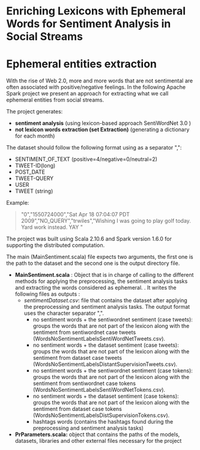 # Enriching Lexicons with Ephemeral Words for Sentiment Analysis in Social Streams
# Ephemeral entities extraction

With the rise of Web 2.0,  more and more words that are not sentimental are often
associated with positive/negative feelings. In the following Apache Spark project we present an approach 
for extracting what we call ephemeral entities from social streams.

The project generates: 
- **sentiment analysis** (using lexicon-based approach SentiWordNet 3.0 )
- **not lexicon words extraction (set Extraction)** (generating a dictionary for each month)

The dataset should follow the following format using as a separator ",":
- SENTIMENT_OF_TEXT (positive=4/negative=0/neutral=2)
- TWEET-ID(long)
- POST_DATE
- TWEET-QUERY
- USER 
- TWEET (string)

Example:
> "0","1550724000","Sat Apr 18 07:04:07 PDT 2009","NO_QUERY","trwiles","Wishing I was going to play golf today. Yard work instead. YAY "

The project was built using Scala 2.10.6 and Spark version 1.6.0 for 
supporting the distributed computation. 

The main (MainSentiment.scala) file expects two arguments, the first one is the path to the dataset and the second one is the output directory file.

- **MainSentiment.scala** : Object that is in charge of calling to the different methods for applying the preprocessing, the sentiment analysis tasks and extracting the words considered as ephemeral.
. 
It writes the following files as outputs :
    * *sentimentDataset.csv*: file that contains the dataset after applying the preprocessing and sentiment analysis tasks. The output format
uses the character separator ",".	      
      * no sentiment words + the sentiwordnet sentiment (case tweets): groups the words that are not part of the lexicon along with the sentiment from sentiwordnet case tweets (WordsNoSentimentLabelsSentiWordNetTweets.csv).
      * no sentiment words + the dataset sentiment (case tweets): groups the words that are not part of the lexicon along with the sentiment from dataset case tweets (WordsNoSentimentLabelsDistantSupervisionTweets.csv).
      * no sentiment words + the sentiwordnet sentiment (case tokens): groups the words that are not part of the lexicon along with the sentiment from sentiwordnet case tokens (WordsNoSentimentLabelsSentiWordNetTokens.csv).
      * no sentiment words + the dataset sentiment (case tokens): groups the words that are not part of the lexicon along with the sentiment from dataset case tokens (WordsNoSentimentLabelsDistSupervisionTokens.csv).            
      * hashtags words (contains the hashtags found during the preprocessing and sentiment analysis tasks)        
- **PrParameters.scala:** object that contains the paths of the  models, datasets, libraries and other external files necessary for the project



 
